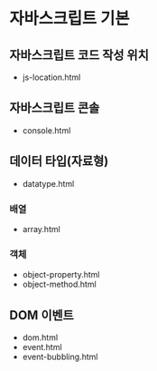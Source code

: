 # 자바스크립트 기본

## 자바스크립트 코드 작성 위치

- js-location.html

## 자바스크립트 콘솔

- console.html

## 데이터 타입(자료형)

- datatype.html

### 배열

- array.html

### 객체

- object-property.html
- object-method.html

## DOM 이벤트

- dom.html
- event.html
- event-bubbling.html

